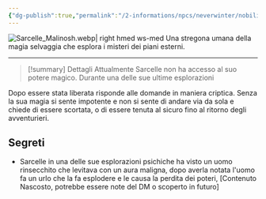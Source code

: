 ```yaml
---
{"dg-publish":true,"permalink":"/2-informations/npcs/neverwinter/nobili-rapiti/sarcelle-malinosh/","noteIcon":""}
---
```



![Sarcelle_Malinosh.webp| right hmed ws-med](/img/user/Assets/Sarcelle_Malinosh.webp)
Una stregona umana della magia selvaggia che esplora i misteri dei piani esterni.

---

> [!summary]  Dettagli
> Attualmente Sarcelle non ha accesso al suo potere magico.
> Durante una delle sue ultime esplorazioni 

Dopo essere stata liberata risponde alle domande in maniera criptica.
Senza la sua magia si sente impotente e non si sente di andare via da sola e chiede di essere scortata, o di essere tenuta al sicuro fino al ritorno degli avventurieri.

## Segreti
- Sarcelle in una delle sue esplorazioni psichiche ha visto un uomo rinsecchito che levitava con un aura maligna, dopo averla notata l'uomo fa un urlo che la fa esplodere e le causa la perdita dei poteri, [Contenuto Nascosto, potrebbe essere note del DM o scoperto in futuro]